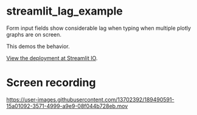 # streamlit_lag_example
Form input fields show considerable lag when typing when multiple plotly graphs are on screen.

This demos the behavior.

[View the deployment at Streamlit IO](https://plotly-lag-example.streamlitapp.com).

# Screen recording
https://user-images.githubusercontent.com/13702392/189490591-15a01092-3571-4999-a9e9-08f044b728eb.mov

